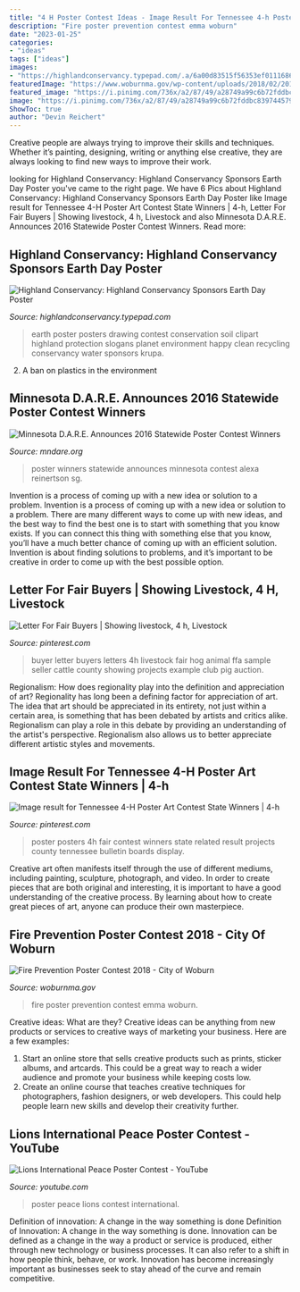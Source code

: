 ```yaml
---
title: "4 H Poster Contest Ideas - Image Result For Tennessee 4-h Poster Art Contest State Winners"
description: "Fire poster prevention contest emma woburn"
date: "2023-01-25"
categories:
- "ideas"
tags: ["ideas"]
images:
- "https://highlandconservancy.typepad.com/.a/6a00d83515f56353ef0111686612e1970c-600wi"
featuredImage: "https://www.woburnma.gov/wp-content/uploads/2018/02/20180222144954_IMG_3839-1024x683.jpg"
featured_image: "https://i.pinimg.com/736x/a2/87/49/a28749a99c6b72fddbc8397445790493---h-poster.jpg"
image: "https://i.pinimg.com/736x/a2/87/49/a28749a99c6b72fddbc8397445790493---h-poster.jpg"
ShowToc: true
author: "Devin Reichert"
---
```



Creative people are always trying to improve their skills and techniques. Whether it’s painting, designing, writing or anything else creative, they are always looking to find new ways to improve their work.

	

		
looking for Highland Conservancy: Highland Conservancy Sponsors Earth Day Poster you've came to the right page. We have 6 Pics about Highland Conservancy: Highland Conservancy Sponsors Earth Day Poster like Image result for Tennessee 4-H Poster Art Contest State Winners | 4-h, Letter For Fair Buyers | Showing livestock, 4 h, Livestock and also Minnesota D.A.R.E. Announces 2016 Statewide Poster Contest Winners. Read more:
		
    
## Highland Conservancy: Highland Conservancy Sponsors Earth Day Poster

<img loading=lazy src="https://highlandconservancy.typepad.com/.a/6a00d83515f56353ef0111686612e1970c-600wi" onerror="this.onerror=null;this.src='https://tse1.mm.bing.net/th?id=OIP._4ME9NY1I1EznoiikehM0AHaFz&amp;pid=15.1';" alt="Highland Conservancy: Highland Conservancy Sponsors Earth Day Poster">

_Source: highlandconservancy.typepad.com_

>earth poster posters drawing contest conservation soil clipart highland protection slogans planet environment happy clean recycling conservancy water sponsors krupa. 

	

2. A ban on plastics in the environment 

    
## Minnesota D.A.R.E. Announces 2016 Statewide Poster Contest Winners

<img loading=lazy src="http://www.mndare.org/WordPress/wp-content/uploads/2016/04/20160414_141029_resized.jpg" onerror="this.onerror=null;this.src='https://tse1.mm.bing.net/th?id=OIP.NA8GCBHHJvf2df0C0MSKKgHaJ4&amp;pid=15.1';" alt="Minnesota D.A.R.E. Announces 2016 Statewide Poster Contest Winners">

_Source: mndare.org_

>poster winners statewide announces minnesota contest alexa reinertson sg. 

	

Invention is a process of coming up with a new idea or solution to a problem.
Invention is a process of coming up with a new idea or solution to a problem. There are many different ways to come up with new ideas, and the best way to find the best one is to start with something that you know exists. If you can connect this thing with something else that you know, you’ll have a much better chance of coming up with an efficient solution. Invention is about finding solutions to problems, and it’s important to be creative in order to come up with the best possible option.

    
## Letter For Fair Buyers | Showing Livestock, 4 H, Livestock

<img loading=lazy src="https://i.pinimg.com/736x/4b/61/f4/4b61f43f6bce5770812bf2e840b307bd--animal-projects-animal-science.jpg" onerror="this.onerror=null;this.src='https://tse1.mm.bing.net/th?id=OIP.Lf03u_2u6RYC0U1hAmOFxwHaKM&amp;pid=15.1';" alt="Letter For Fair Buyers | Showing livestock, 4 h, Livestock">

_Source: pinterest.com_

>buyer letter buyers letters 4h livestock fair hog animal ffa sample seller cattle county showing projects example club pig auction. 

	

Regionalism: How does regionality play into the definition and appreciation of art?
Regionality has long been a defining factor for appreciation of art. The idea that art should be appreciated in its entirety, not just within a certain area, is something that has been debated by artists and critics alike. Regionalism can play a role in this debate by providing an understanding of the artist's perspective. Regionalism also allows us to better appreciate different artistic styles and movements.

    
## Image Result For Tennessee 4-H Poster Art Contest State Winners | 4-h

<img loading=lazy src="https://i.pinimg.com/736x/a2/87/49/a28749a99c6b72fddbc8397445790493---h-poster.jpg" onerror="this.onerror=null;this.src='https://tse3.mm.bing.net/th?id=OIP.KBih2Rx2TAYfueLu20jywwHaEr&amp;pid=15.1';" alt="Image result for Tennessee 4-H Poster Art Contest State Winners | 4-h">

_Source: pinterest.com_

>poster posters 4h fair contest winners state related result projects county tennessee bulletin boards display. 

	

Creative art often manifests itself through the use of different mediums, including painting, sculpture, photograph, and video. In order to create pieces that are both original and interesting, it is important to have a good understanding of the creative process. By learning about how to create great pieces of art, anyone can produce their own masterpiece.

    
## Fire Prevention Poster Contest 2018 - City Of Woburn

<img loading=lazy src="https://www.woburnma.gov/wp-content/uploads/2018/02/20180222144954_IMG_3839-1024x683.jpg" onerror="this.onerror=null;this.src='https://tse1.mm.bing.net/th?id=OIP.hVnI7qKfMCu2ScLKtShdrAHaE8&amp;pid=15.1';" alt="Fire Prevention Poster Contest 2018 - City of Woburn">

_Source: woburnma.gov_

>fire poster prevention contest emma woburn. 

	

Creative ideas: What are they?
Creative ideas can be anything from new products or services to creative ways of marketing your business. Here are a few examples:
1. Start an online store that sells creative products such as prints, sticker albums, and artcards. This could be a great way to reach a wider audience and promote your business while keeping costs low.
2. Create an online course that teaches creative techniques for photographers, fashion designers, or web developers. This could help people learn new skills and develop their creativity further.

    
## Lions International Peace Poster Contest - YouTube

<img loading=lazy src="https://i.ytimg.com/vi/Ui8ah86YRYA/maxresdefault.jpg" onerror="this.onerror=null;this.src='https://tse3.mm.bing.net/th?id=OIP.rZC7uv0YremK2LTVWDYf3wHaEK&amp;pid=15.1';" alt="Lions International Peace Poster Contest - YouTube">

_Source: youtube.com_

>poster peace lions contest international. 

	

Definition of innovation: A change in the way something is done
Definition of Innovation: A change in the way something is done. Innovation can be defined as a change in the way a product or service is produced, either through new technology or business processes. It can also refer to a shift in how people think, behave, or work. Innovation has become increasingly important as businesses seek to stay ahead of the curve and remain competitive.

